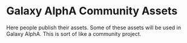 # Galaxy AlphA Community Assets
Here people publish their assets.
Some of these assets will be used in Galaxy AlphA.
This is sort of like a community project.
